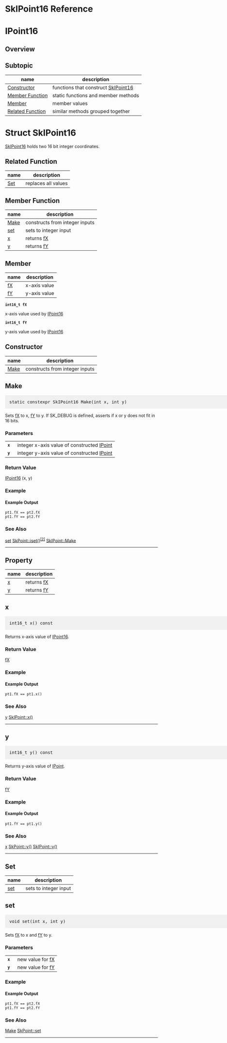SkIPoint16 Reference
===

# <a name="IPoint16"></a> IPoint16

## <a name="Overview"></a> Overview

## <a name="Subtopic"></a> Subtopic

| name | description |
| --- | --- |
| <a href="#Constructor">Constructor</a> | functions that construct <a href="SkIPoint16_Reference#SkIPoint16">SkIPoint16</a> |
| <a href="#Member_Function">Member Function</a> | static functions and member methods |
| <a href="#Member">Member</a> | member values |
| <a href="#Related_Function">Related Function</a> | similar methods grouped together |

# <a name="SkIPoint16"></a> Struct SkIPoint16
<a href="#SkIPoint16">SkIPoint16</a> holds two 16 bit integer coordinates.

## <a name="Related_Function"></a> Related Function

| name | description |
| --- | --- |
| <a href="#Set">Set</a> | replaces all values |

## <a name="Member_Function"></a> Member Function

| name | description |
| --- | --- |
| <a href="#SkIPoint16_Make">Make</a> | constructs from integer inputs |
| <a href="#SkIPoint16_set">set</a> | sets to integer input |
| <a href="#SkIPoint16_x">x</a> | returns <a href="#SkIPoint16_fX">fX</a> |
| <a href="#SkIPoint16_y">y</a> | returns <a href="#SkIPoint16_fY">fY</a> |

## <a name="Member"></a> Member

| name | description |
| --- | --- |
| <a href="#SkIPoint16_fX">fX</a> | x-axis value |
| <a href="#SkIPoint16_fY">fY</a> | y-axis value |

<a name="SkIPoint16_fX"> <code><strong>int16_t  fX</strong></code> </a>

x-axis value used by <a href="#IPoint16">IPoint16</a>

<a name="SkIPoint16_fY"> <code><strong>int16_t  fY</strong></code> </a>

y-axis value used by <a href="#IPoint16">IPoint16</a>

## <a name="Constructor"></a> Constructor

| name | description |
| --- | --- |
| <a href="#SkIPoint16_Make">Make</a> | constructs from integer inputs |

<a name="SkIPoint16_Make"></a>
## Make

<pre style="padding: 1em 1em 1em 1em;width: 62.5em; background-color: #f0f0f0">
static constexpr SkIPoint16 Make(int x, int y)
</pre>

Sets <a href="#SkIPoint16_fX">fX</a> to x, <a href="#SkIPoint16_fY">fY</a> to y. If SK_DEBUG is defined, asserts
if x or y does not fit in 16 bits.

### Parameters

<table>  <tr>    <td><a name="SkIPoint16_Make_x"> <code><strong>x </strong></code> </a></td> <td>
integer x-axis value of constructed <a href="SkIPoint_Reference#IPoint">IPoint</a></td>
  </tr>  <tr>    <td><a name="SkIPoint16_Make_y"> <code><strong>y </strong></code> </a></td> <td>
integer y-axis value of constructed <a href="SkIPoint_Reference#IPoint">IPoint</a></td>
  </tr>
</table>

### Return Value

<a href="#IPoint16">IPoint16</a> (x, y)

### Example

<div><fiddle-embed name="d815ca04fbf22b5acec6f85b6351f362">

#### Example Output

~~~~
pt1.fX == pt2.fX
pt1.fY == pt2.fY
~~~~

</fiddle-embed></div>

### See Also

<a href="#SkIPoint16_set">set</a> <a href="#SkPoint_iset">SkPoint::iset()</a><sup><a href="#SkPoint_iset_2">[2]</a></sup> <a href="#SkIPoint_Make">SkIPoint::Make</a>

---

## <a name="Property"></a> Property

| name | description |
| --- | --- |
| <a href="#SkIPoint16_x">x</a> | returns <a href="#SkIPoint16_fX">fX</a> |
| <a href="#SkIPoint16_y">y</a> | returns <a href="#SkIPoint16_fY">fY</a> |

<a name="SkIPoint16_x"></a>
## x

<pre style="padding: 1em 1em 1em 1em;width: 62.5em; background-color: #f0f0f0">
int16_t x() const
</pre>

Returns x-axis value of <a href="#IPoint16">IPoint16</a>.

### Return Value

<a href="#SkIPoint16_fX">fX</a>

### Example

<div><fiddle-embed name="f7fd3b3674f042869de3582ab793dbf7">

#### Example Output

~~~~
pt1.fX == pt1.x()
~~~~

</fiddle-embed></div>

### See Also

<a href="#SkIPoint16_y">y</a> <a href="#SkIPoint_x">SkIPoint::x()</a>

---

<a name="SkIPoint16_y"></a>
## y

<pre style="padding: 1em 1em 1em 1em;width: 62.5em; background-color: #f0f0f0">
int16_t y() const
</pre>

Returns y-axis value of <a href="SkIPoint_Reference#IPoint">IPoint</a>.

### Return Value

<a href="#SkIPoint16_fY">fY</a>

### Example

<div><fiddle-embed name="3662cedaf1e9924a401f794902da3b1f">

#### Example Output

~~~~
pt1.fY == pt1.y()
~~~~

</fiddle-embed></div>

### See Also

<a href="#SkIPoint16_x">x</a> <a href="#SkPoint_y">SkPoint::y()</a> <a href="#SkIPoint_y">SkIPoint::y()</a>

---

## <a name="Set"></a> Set

| name | description |
| --- | --- |
| <a href="#SkIPoint16_set">set</a> | sets to integer input |

<a name="SkIPoint16_set"></a>
## set

<pre style="padding: 1em 1em 1em 1em;width: 62.5em; background-color: #f0f0f0">
void set(int x, int y)
</pre>

Sets <a href="#SkIPoint16_fX">fX</a> to x and <a href="#SkIPoint16_fY">fY</a> to y.

### Parameters

<table>  <tr>    <td><a name="SkIPoint16_set_x"> <code><strong>x </strong></code> </a></td> <td>
new value for <a href="#SkIPoint16_fX">fX</a></td>
  </tr>  <tr>    <td><a name="SkIPoint16_set_y"> <code><strong>y </strong></code> </a></td> <td>
new value for <a href="#SkIPoint16_fY">fY</a></td>
  </tr>
</table>

### Example

<div><fiddle-embed name="abff78d3f2d97b1284ccb13d0c56b6c8">

#### Example Output

~~~~
pt1.fX == pt2.fX
pt1.fY == pt2.fY
~~~~

</fiddle-embed></div>

### See Also

<a href="#SkIPoint16_Make">Make</a> <a href="#SkPoint_set">SkPoint::set</a>

---

